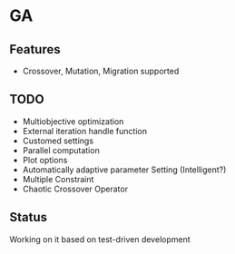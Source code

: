 # GA

## Features
+ Crossover, Mutation, Migration supported

## TODO
+ Multiobjective optimization
+ External iteration handle function
+ Customed settings
+ Parallel computation
+ Plot options
+ Automatically adaptive parameter Setting (Intelligent?)
+ Multiple  Constraint
+ Chaotic Crossover Operator

## Status
Working on it based on test-driven development

